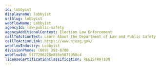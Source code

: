 ```yaml
---
id: lobbyist
displayname: lobbyist
urlSlug: lobbyist
webflowName: Lobbyist
agencyId: law-public-safety
agencyAdditionalContext: Election Law Enforcement
callToActionText: Learn About the Department of Law and Public Safety
callToActionLink: https://www.njoag.gov/
webflowIndustry: Lobbyist
divisionPhone: (609) 292-8700
webflowId: 5f77296228e855e5671958c4
licenseCertificationClassification: REGISTRATION
---
```

